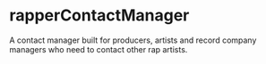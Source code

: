 # rapperContactManager
A contact manager built for producers, artists and record company managers who need to contact other rap artists.
